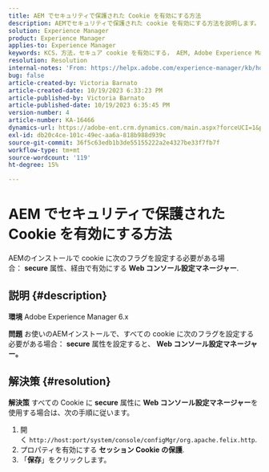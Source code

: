 ```yaml
---
title: AEM でセキュリティで保護された Cookie を有効にする方法
description: AEMでセキュリティで保護された cookie を有効にする方法を説明します。  Web コンソールの Configuration Manager を使用して有効にします。
solution: Experience Manager
product: Experience Manager
applies-to: Experience Manager
keywords: KCS，方法，セキュア cookie を有効にする， AEM, Adobe Experience Manager, 6.x
resolution: Resolution
internal-notes: 'From: https://helpx.adobe.com/experience-manager/kb/how-to-enable-secure-cookies-in-AEM.html'
bug: false
article-created-by: Victoria Barnato
article-created-date: 10/19/2023 6:33:23 PM
article-published-by: Victoria Barnato
article-published-date: 10/19/2023 6:35:45 PM
version-number: 4
article-number: KA-16466
dynamics-url: https://adobe-ent.crm.dynamics.com/main.aspx?forceUCI=1&pagetype=entityrecord&etn=knowledgearticle&id=c8a038fb-ad6e-ee11-8df0-6045bd006793
exl-id: db20c4ce-101c-49ec-aa6a-818b988d939c
source-git-commit: 36f5c63edb1b3de55155222a2e4327be33f7fb7f
workflow-type: tm+mt
source-wordcount: '119'
ht-degree: 15%

---
```


# AEM でセキュリティで保護された Cookie を有効にする方法


AEMのインストールで cookie に次のフラグを設定する必要がある場合： <b>secure</b> 属性、経由で有効にする <b>Web コンソール設定マネージャー</b>.

## 説明 {#description}


<b>環境</b>
Adobe Experience Manager 6.x

<b>問題</b>
お使いのAEMインストールで、すべての cookie に次のフラグを設定する必要がある場合： <b>secure</b> 属性を設定すると、 <b>Web コンソール設定マネージャー。</b>


## 解決策 {#resolution}


<b>解決策</b>
すべての Cookie に <b>secure</b> 属性に <b>Web コンソール設定マネージャー</b>を使用する場合は、次の手順に従います。

1. 開く `http://host:port/system/console/configMgr/org.apache.felix.http`.
2. プロパティを有効にする <b>セッション Cookie の保護</b>.
3. 「<b>保存</b>」をクリックします。
